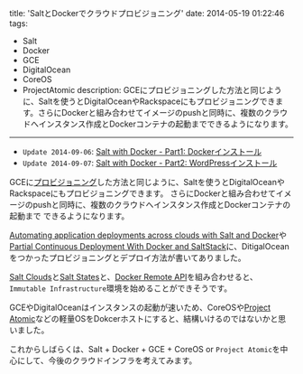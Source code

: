 title: 'SaltとDockerでクラウドプロビジョニング'
date: 2014-05-19 01:22:46
tags:
 - Salt
 - Docker
 - GCE
 - DigitalOcean
 - CoreOS
 - ProjectAtomic
description: GCEにプロビジョニングした方法と同じように、Saltを使うとDigitalOceanやRackspaceにもプロビジョニングできます。さらにDockerと組み合わせてイメージのpushと同時に、複数のクラウドへインスタンス作成とDockerコンテナの起動までできるようになります。
---

* `Update 2014-09-06`: [Salt with Docker - Part1: Dockerインストール](/2014/09/06/salt-idcf-docker-states/)
* `Update 2014-09-07`: [Salt with Docker - Part2: WordPressインストール](/2014/09/07/salt-idcf-docker-wordpress/)


GCEに[プロビジョニング](/2014/05/15/gce-salt-cloud/)した方法と同じように、Saltを使うとDigitalOceanやRackspaceにもプロビジョニングできます。
さらにDockerと組み合わせてイメージのpushと同時に、複数のクラウドへインスタンス作成とDockerコンテナの起動まで
できるようになります。

<!-- more -->

[Automating application deployments across clouds with Salt and Docker](http://thomason.io/automating-application-deployments-across-clouds-with-salt-and-docker/)や[Partial Continuous Deployment With Docker and SaltStack](http://bitjudo.com/blog/2014/05/13/partial-continuous-deployment-with-docker-and-saltstack/)に、DitigalOceanをつかったプロビジョニングとデプロイ方法が書いてありました。

[Salt Clouds](http://docs.saltstack.com/ref/clouds/all/index.html)と[Salt States](http://docs.saltstack.com/en/latest/ref/states/all/salt.states.dockerio.html)と、[Docker Remote API](http://docs.docker.io/reference/api/docker_remote_api/)を組み合わせると、`Immutable Infrastructure`環境を始めることができそうです。

GCEやDigitalOceanはインスタンスの起動が速いため、CoreOSや[Project Atomic](http://www.projectatomic.io/)などの軽量OSをDokcerホストにすると、結構いけるのではないかと思いました。

これからしばらくは、Salt + Docker + GCE + CoreOS or `Project Atomic`を中心にして、今後のクラウドインフラを考えてみます。
